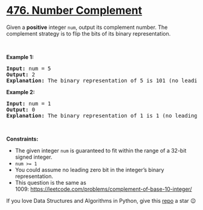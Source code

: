 # [476. Number Complement][title]

<p>Given a <strong>positive</strong> integer <code>num</code>, output its complement number. The complement strategy is to flip the bits of its binary representation.</p>
<p> </p>
<p><strong>Example 1:</strong></p>
<pre><strong>Input:</strong> num = 5
<strong>Output:</strong> 2
<strong>Explanation:</strong> The binary representation of 5 is 101 (no leading zero bits), and its complement is 010. So you need to output 2.
</pre>
<p><strong>Example 2:</strong></p>
<pre><strong>Input:</strong> num = 1
<strong>Output:</strong> 0
<strong>Explanation:</strong> The binary representation of 1 is 1 (no leading zero bits), and its complement is 0. So you need to output 0.
</pre>
<p> </p>
<p><strong>Constraints:</strong></p>
<ul>
<li>The given integer <code>num</code> is guaranteed to fit within the range of a 32-bit signed integer.</li>
<li><code>num &gt;= 1</code></li>
<li>You could assume no leading zero bit in the integer’s binary representation.</li>
<li>This question is the same as 1009: <a href="https://leetcode.com/problems/complement-of-base-10-integer/">https://leetcode.com/problems/complement-of-base-10-integer/</a></li>
</ul>


If you love Data Structures and Algorithms in Python, give this [repo][me] a star :wink:

[title]: https://leetcode.com/problems/number-complement
[me]: https://github.com/bumblebee211196/awesome-python-leetcode